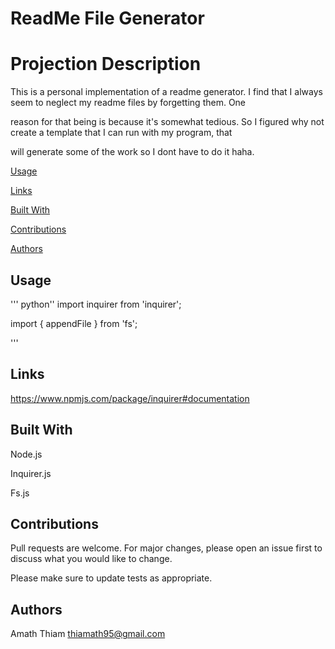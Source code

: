 # ReadMe File Generator 

# Projection Description 

This is a personal implementation of a readme generator. I find that I always seem to neglect my readme files by forgetting them. One

reason for that being is because it's somewhat tedious. So I figured why not create a template that I can run with my program, that

will generate some of the work so I dont have to do it haha.


[Usage](#usage)

[Links](#links)


[Built With](#built-with)

[Contributions](#contribtutions)

[Authors](#authors)


## Usage

''' python''
import inquirer from 'inquirer';


import { appendFile } from 'fs';

'''


## Links 
https://www.npmjs.com/package/inquirer#documentation
## Built With 

Node.js

Inquirer.js

Fs.js

## Contributions

Pull requests are welcome. For major changes, please open an issue first to discuss what you would like to change.

Please make sure to update tests as appropriate.

## Authors 
Amath Thiam 
thiamath95@gmail.com
